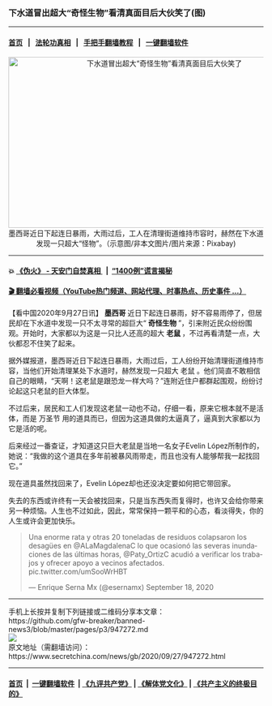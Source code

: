 ### 下水道冒出超大“奇怪生物”看清真面目后大伙笑了(图)
------------------------

#### [首页](https://github.com/gfw-breaker/banned-news3/blob/master/README.md) &nbsp;&nbsp;|&nbsp;&nbsp; [法轮功真相](https://github.com/begood0513/basic/blob/master/README.md)  &nbsp;&nbsp;|&nbsp;&nbsp; [手把手翻墙教程](https://github.com/gfw-breaker/guides/wiki)  &nbsp;&nbsp;|&nbsp;&nbsp; [一键翻墙软件](https://github.com/gfw-breaker/nogfw/blob/master/README.md)  



<div class="article_right" style="fone-color:#000">
 <p style="text-align:center">
  <img alt="下水道冒出超大“奇怪生物”看清真面目后大伙笑了" src="https://img3.secretchina.com/pic/2020/9-25/p2783342a606007588-ss.jpg" style="height:337px; width:600px"/>
  <br>
   墨西哥近日下起连日暴雨，大雨过后，工人在清理街道维持市容时，赫然在下水道发现一只超大“怪物”。（示意图/非本文图片/图片来源：Pixabay)
   <span id="hideid" name="hideid" style="color:red;display:none;">
    <span href="https://www.secretchina.com">
    </span>
   </span>
  </br>
 </p>
 <div id="txt-mid1-t21-2017">
  

---

#### 💥 [《伪火》 - 天安门自焚真相 ](http://158.247.195.190:10000/videos/blog/weihuo.html)&nbsp; |&nbsp; [“1400例”谎言揭秘  ](http://158.247.195.190:10000/videos/blog/jiexi1400.html)

#### [ 🎬  翻墙必看视频（YouTube热门频道、网站代理、时事热点、历史事件 ...）](https://github.com/gfw-breaker/links/blob/master/banned.md)


  </div>
 </div>
 <p>
  【看中国2020年9月27日讯】
  <strong>
   <span href="https://www.secretchina.com/news/gb/tag/墨西哥" target="_blank">
    墨西哥
   </span>
  </strong>
  近日下起连日暴雨，好不容易雨停了，但居民却在下水道中发现一只不太寻常的超巨大“
  <strong>
   奇怪生物
  </strong>
  ”，引来附近民众纷纷围观。开始时，大家都以为这是一只比人还高的超大
  <strong>
   老鼠
  </strong>
  ，不过再看清楚一点，大伙都忍不住笑了起来。
  <span id="hideid" name="hideid" style="color:red;display:none;">
   <span href="https://www.secretchina.com">
   </span>
  </span>
 </p>
 <p>
  据外媒报道，墨西哥近日下起连日暴雨，大雨过后，工人纷纷开始清理街道维持市容，当他们开始清理某处下水道时，赫然发现一只超大
  <span href="https://www.secretchina.com/news/gb/tag/老鼠" target="_blank">
   老鼠
  </span>
  。他们简直不敢相信自己的眼睛，“天啊！这老鼠是跟恐龙一样大吗？”连附近住户都群起围观，纷纷讨论起这只老鼠的巨大体型。
 </p>
 <p>
  不过后来，居民和工人们发现这老鼠一动也不动，仔细一看，原来它根本就不是活体，而是
  <span href="https://zh.wikipedia.org/wiki/%E8%90%AC%E8%81%96%E7%AF%80" target="_blank">
   万圣节
  </span>
  用的道具而已，但因为这道具做的太逼真了，逼真到大家都以为它是活的呢。
 </p>
 <p>
  后来经过一番查证，才知道这只巨大老鼠是当地一名女子Evelin López所制作的，她说：“我做的这个道具在多年前被暴风雨带走，而且也没有人能够帮我一起找回它。”
 </p>
 <p>
  现在道具虽然找回来了，Evelin López却也还没决定要如何把它带回家。
 </p>
 <p>
  失去的东西或许终有一天会被找回来，只是当东西失而复得时，也许又会给你带来另一种烦恼。人生也不过如此，因此，常常保持一颗平和的心态，看淡得失，你的人生或许会更加快乐。
 </p>
 <center>
  <div style="max-width: 632px;height:180px; display: none; text-align: center; margin: 0 auto; overflow: hidden;overflow-x: hidden;">
   <div id="taboola-midarticle-thumbnails" style="max-width: 632px;height:180px;overflow: hidden;overflow-x: hidden;">
   </div>
  </div>
  <div>
   <center>
    <div id="div-gpt-ad-1589559869784-0">
    </div>
   </center>
  </div>
 </center>
 <p>
 </p>
 <center>
  <div style="max-width: 632px;height:180px; display: none; text-align: center; margin: 0 auto; overflow: hidden;overflow-x: hidden;">
   <div id="taboola-midarticle-thumbnails" style="max-width: 632px;height:180px;overflow: hidden;overflow-x: hidden;">
   </div>
  </div>
  <div>
   <center>
    <div id="div-gpt-ad-1589559869784-0">
    </div>
   </center>
  </div>
 </center>
 <blockquote class="twitter-tweet">
  <p dir="ltr" lang="es">
   Una enorme rata y otras 20 toneladas de residuos colapsaron los desagües en
   <span href="https://twitter.com/ALaMagdalenaC?ref_src=twsrc%5Etfw">
    @ALaMagdalenaC
   </span>
   lo que ocasionó las severas inundaciones de las últimas horas,
   <span href="https://twitter.com/Paty_OrtizC?ref_src=twsrc%5Etfw">
    @Paty_OrtizC
   </span>
   acudió a verificar los trabajos y ofrecer apoyo a vecinos afectados.
   <span href="https://t.co/umSooWrHBT">
    pic.twitter.com/umSooWrHBT
   </span>
  </p>
  <center>
   <div style="max-width: 632px;height:180px; display: none; text-align: center; margin: 0 auto; overflow: hidden;overflow-x: hidden;">
    <div id="taboola-midarticle-thumbnails" style="max-width: 632px;height:180px;overflow: hidden;overflow-x: hidden;">
    </div>
   </div>
   <div>
    <center>
     <div id="div-gpt-ad-1589559869784-0">
     </div>
    </center>
   </div>
  </center>
  — Enrique Serna Mx (@esernamx)
  <span href="https://twitter.com/esernamx/status/1307093021088002049?ref_src=twsrc%5Etfw">
   September 18, 2020
  </span>
 </blockquote>
</div>
<hr/>
手机上长按并复制下列链接或二维码分享本文章：<br/>
https://github.com/gfw-breaker/banned-news3/blob/master/pages/p3/947272.md <br/>
<a href='https://github.com/gfw-breaker/banned-news3/blob/master/pages/p3/947272.md'><img src='https://github.com/gfw-breaker/banned-news3/blob/master/pages/p3/947272.md.png'/></a> <br/>
原文地址（需翻墙访问）：https://www.secretchina.com/news/gb/2020/09/27/947272.html


------------------------
#### [首页](https://github.com/gfw-breaker/banned-news3/blob/master/README.md) &nbsp;|&nbsp; [一键翻墙软件](https://github.com/gfw-breaker/nogfw/blob/master/README.md) &nbsp;| [《九评共产党》](https://github.com/gfw-breaker/9ping.md/blob/master/README.md#九评之一评共产党是什么) | [《解体党文化》](https://github.com/gfw-breaker/jtdwh.md/blob/master/README.md) | [《共产主义的终极目的》](https://github.com/gfw-breaker/gczydzjmd.md/blob/master/README.md)


<img src='http://gfw-breaker.win/banned-news3/pages/p3/947272.md' width='0px' height='0px'/>